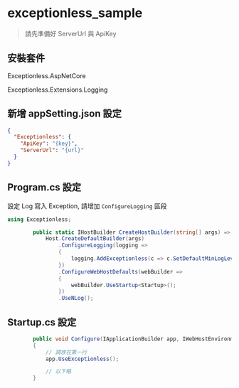 # exceptionless_sample

> 請先準備好 ServerUrl 與 ApiKey

## 安裝套件

Exceptionless.AspNetCore

Exceptionless.Extensions.Logging

## 新增 appSetting.json 設定

```json
{
  "Exceptionless": {
    "ApiKey": "{key}",
    "ServerUrl": "{url}"
  }
}
```

## Program.cs 設定

設定 Log 寫入 Exception, 請增加 `ConfigureLogging` 區段

```csharp
using Exceptionless;
```

```csharp             
        public static IHostBuilder CreateHostBuilder(string[] args) =>
            Host.CreateDefaultBuilder(args)
                .ConfigureLogging(logging =>
                {
                    logging.AddExceptionless(c => c.SetDefaultMinLogLevel(LogLevel.Info));
                })
                .ConfigureWebHostDefaults(webBuilder =>
                {
                    webBuilder.UseStartup<Startup>();
                })
                .UseNLog();
```

## Startup.cs 設定

```csharp
        public void Configure(IApplicationBuilder app, IWebHostEnvironment env)
        {
            // 請放在第一行
            app.UseExceptionless();

            // 以下略
        }
```
